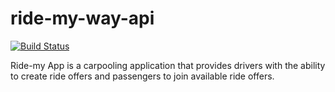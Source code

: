 # ride-my-way-api
[![Build Status](https://travis-ci.org/huxaiphaer/ride-my-way-api.svg?branch=develop)](https://travis-ci.org/huxaiphaer/ride-my-way-api)


Ride-my App is a carpooling application
that provides drivers with the ability to create ride offers and passengers  to join available ride offers.
